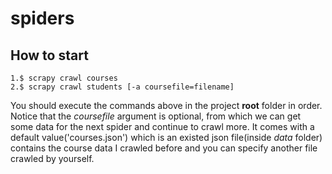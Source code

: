 # spiders
## How to start
    1.$ scrapy crawl courses
    2.$ scrapy crawl students [-a coursefile=filename]

You should execute the commands above in the project **root** folder in order.
Notice that the *coursefile* argument is optional, from which we can get some data for the next spider and continue to crawl more.
It comes with a default value('courses.json')
which is an existed json file(inside *data* folder) contains the course data I crawled before 
and you can specify another file crawled by yourself.